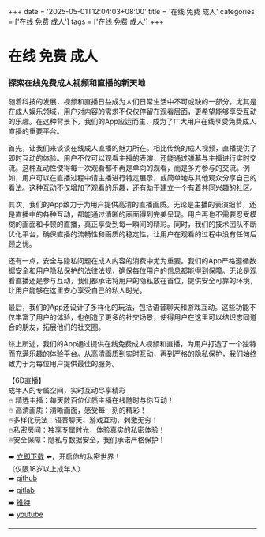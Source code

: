 +++
date = '2025-05-01T12:04:03+08:00'
title = '在线 免费 成人'
categories = ['在线 免费 成人']
tags = ['在线 免费 成人']
+++

# 在线 免费 成人

### 探索在线免费成人视频和直播的新天地

随着科技的发展，视频和直播日益成为人们日常生活中不可或缺的一部分。尤其是在成人娱乐领域，用户对内容的需求不仅仅停留在观看层面，更希望能够享受互动的乐趣。在这种背景下，我们的App应运而生，成为了广大用户在线享受免费成人直播的重要平台。

首先，让我们来谈谈在线成人直播的魅力所在。相比传统的成人视频，直播提供了即时互动的体验。用户不仅可以观看主播的表演，还能通过弹幕与主播进行实时交流。这种互动性使得每一次观看都不再是单向的观看，而是多方参与的交流。例如，用户可以在直播过程中请主播进行特定展示，或简单地与其他观众分享自己的看法。这种互动不仅增加了观看的乐趣，还有助于建立一个有着共同兴趣的社区。

其次，我们的App致力于为用户提供高清的直播画质。无论是主播的表演细节，还是直播中的各种互动，都能通过清晰的画面得到完美呈现。用户再也不需要忍受模糊的画面和卡顿的直播，真正享受到每一瞬间的精彩。同时，我们的技术团队不断优化平台，确保直播的流畅性和画质的稳定性，让用户在观看的过程中没有任何后顾之忧。

还有一点，安全与隐私问题在成人内容的消费中尤为重要。我们的App严格遵循数据安全和用户隐私保护的法律法规，确保每位用户的信息都能得到保障。无论是观看直播还是参与互动，我们都承诺将用户的隐私放在首位，提供安全可靠的环境，让用户能够在这里安心享受自己的私人时光。

最后，我们的App还设计了多样化的玩法，包括语音聊天和游戏互动。这些功能不仅丰富了用户的体验，也创造了更多的社交场景，使得用户在这里可以结识志同道合的朋友，拓展他们的社交圈。

综上所述，我们的App通过提供在线免费成人视频和直播，为用户打造了一个独特而充满乐趣的体验平台。从高清画质到实时互动，再到严格的隐私保护，我们始终致力于为每位用户提供最佳的服务。

【6D直播】  
成年人的专属空间，实时互动尽享精彩  
🔥 精选主播：每天数百位优质主播在线随时与你互动！  
🔥 高清画质：清晰画面，感受每一刻的精彩！  
🔥多样化玩法：语音聊天、游戏互动，刺激无穷！  
🔥私密房间：独享专属时光，体验真实的私密体验！  
🔥安全保障：隐私与数据安全，我们承诺严格保护！

➡️ [立即下载](https://down123.s3.ap-east-1.amazonaws.com/down/down.html?channelCode=blog) ⬅️，开启你的私密世界！  
（仅限18岁以上成年人）  
➡️ [github](https://aldult-live.github.io/)  
➡️ [gitlab](https://seo-09598d.gitlab.io/)  
➡️ [推特](https://x.com/wegame33)  
➡️ [youtube](https://www.youtube.com/@6Dlive)  

---
